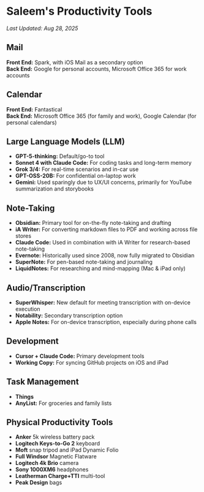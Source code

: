 # Saleem's Productivity Tools

*Last Updated: Aug 28, 2025*

## Mail

**Front End:** Spark, with iOS Mail as a secondary option  
**Back End:** Google for personal accounts, Microsoft Office 365 for work accounts

## Calendar

**Front End:** Fantastical  
**Back End:** Microsoft Office 365 (for family and work), Google Calendar (for personal calendars)

## Large Language Models (LLM)

- **GPT-5-thinking:** Default/go-to tool
- **Sonnet 4 with Claude Code:** For coding tasks and long-term memory
- **Grok 3/4:** For real-time scenarios and in-car use
- **GPT-OSS-20B:** For confidential on-laptop work
- **Gemini:** Used sparingly due to UX/UI concerns, primarily for YouTube summarization and storybooks

## Note-Taking

- **Obsidian:** Primary tool for on-the-fly note-taking and drafting
- **iA Writer:** For converting markdown files to PDF and working across file stores
- **Claude Code:** Used in combination with iA Writer for research-based note-taking
- **Evernote:** Historically used since 2008, now fully migrated to Obsidian
- **SuperNote:** For pen-based note-taking and journaling
- **LiquidNotes:** For researching and mind-mapping (Mac & iPad only)

## Audio/Transcription

- **SuperWhisper:** New default for meeting transcription with on-device execution
- **Notability:** Secondary transcription option
- **Apple Notes:** For on-device transcription, especially during phone calls

## Development

- **Cursor + Claude Code:** Primary development tools
- **Working Copy:** For syncing GitHub projects on iOS and iPad

## Task Management

- **Things**
- **AnyList:** For groceries and family lists

## Physical Productivity Tools

- **Anker** 5k wireless battery pack
- **Logitech Keys-to-Go 2** keyboard
- **Moft** snap tripod and iPad Dynamic Folio
- **Full Windsor** Magnetic Flatware
- **Logitech 4k Brio** camera
- **Sony 1000XM6** headphones
- **Leatherman Charge+TTI** multi-tool
- **Peak Design** bags
